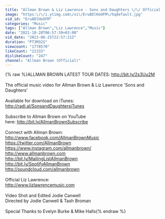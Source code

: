 ```yaml
---
title: "Allman Brown & Liz Lawrence - Sons and Daughters \/\/ Official Video"
image: "https:\/\/i.ytimg.com\/vi\/Eru8DlHoOFM\/hqdefault.jpg"
vid_id: "Eru8DlHoOFM"
categories: "Music"
tags: ["Allman Brown","Liz Lawrence","Music"]
date: "2021-10-28T06:57:39+03:00"
vid_date: "2013-06-25T22:57:21Z"
duration: "PT3M32S"
viewcount: "1778570"
likeCount: "21333"
dislikeCount: "247"
channel: "Allman Brown (Official)"
---
```

{% raw %}ALLMAN BROWN LATEST TOUR DATES: <a rel="nofollow" target="blank" href="http://bit.ly/2s3Uu2M">http://bit.ly/2s3Uu2M</a><br /><br />The official music video for Allman Brown &amp; Liz Lawrence 'Sons and Daughters' <br /><br />Available for download on iTunes:<br /><a rel="nofollow" target="blank" href="http://radi.al/SonsandDaughtersiTunes">http://radi.al/SonsandDaughtersiTunes</a><br /><br />Subscribe to Allman Brown on YouTube<br />here: <a rel="nofollow" target="blank" href="http://bit.ly/AllmanBrownSubscribe">http://bit.ly/AllmanBrownSubscribe</a><br /><br />Connect with Allman Brown:<br /><a rel="nofollow" target="blank" href="http://www.facebook.com/AllmanBrownMusic">http://www.facebook.com/AllmanBrownMusic</a><br /><a rel="nofollow" target="blank" href="https://twitter.com/AllmanBrown">https://twitter.com/AllmanBrown</a><br /><a rel="nofollow" target="blank" href="https://www.instagram.com/allmanbrown/">https://www.instagram.com/allmanbrown/</a><br /><a rel="nofollow" target="blank" href="http://www.allmanbrown.com">http://www.allmanbrown.com</a><br /><a rel="nofollow" target="blank" href="http://bit.ly/MailingListAllmanBrown">http://bit.ly/MailingListAllmanBrown</a><br /><a rel="nofollow" target="blank" href="http://bit.ly/SpotifyAllmanBrown">http://bit.ly/SpotifyAllmanBrown</a><br /><a rel="nofollow" target="blank" href="http://soundcloud.com/allmanbrown">http://soundcloud.com/allmanbrown</a><br /><br />Official Liz Lawrence:<br /><a rel="nofollow" target="blank" href="http://www.lizlawrencemusic.com">http://www.lizlawrencemusic.com</a><br /><br />Video Shot and Edited Jodie Canwell<br />Directed by Jodie Canwell &amp; Tash Broman<br /><br />Special Thanks to Evelyn Burke &amp; Mike Halls{% endraw %}
